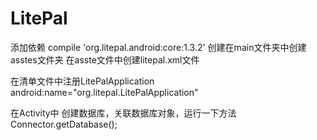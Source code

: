 # LitePal
添加依赖
compile 'org.litepal.android:core:1.3.2'
创建在main文件夹中创建asstes文件夹
在asste文件中创建litepal.xml文件
<?xml version="1.0" encoding="UTF-8" ?>
<litepal>
    <dbname value="book"></dbname>
    <version value="1"></version>
    <list>
        <mapping class="us.mifeng.litepal02.bean.Book"></mapping>
    </list>
</litepal>
在清单文件中注册LitePalApplication
android:name="org.litepal.LitePalApplication"

在Activity中
创建数据库，关联数据库对象，运行一下方法
        Connector.getDatabase();
